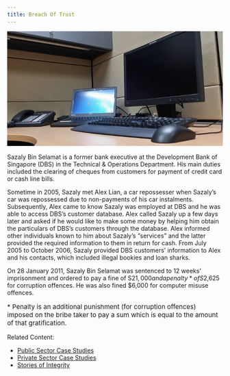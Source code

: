 ```yaml
---
title: Breach Of Trust
---
```


<img src="/images/case/case_pte_breach-trust1.jpg" alt="Breach Of Trust">

Sazaly Bin Selamat is a former bank executive at the Development Bank of Singapore (DBS) in the Technical & Operations Department. His main duties included the clearing of cheques from customers for payment of credit card or cash line bills.

Sometime in 2005, Sazaly met Alex Lian, a car repossesser when Sazaly’s car was repossessed due to non-payments of his car instalments. Subsequently, Alex came to know Sazaly was employed at DBS and he was able to access DBS’s customer database.  Alex called Sazaly up a few days later and asked if he would like to make some money by helping him obtain the particulars of DBS’s customers through the database. Alex informed other individuals known to him about Sazaly’s “services” and the latter provided the required information to them in return for cash. From July 2005 to October 2006, Sazaly provided DBS customers’ information to Alex and his contacts, which included illegal bookies and loan sharks.

On 28 January 2011, Sazaly Bin Selamat was sentenced to 12 weeks’ imprisonment and ordered to pay a fine of S$21,000 and a penalty* of S$2,625 for corruption offences. He was also fined $6,000 for computer misuse offences.

<p style="font-size:15px">* Penalty is an additional punishment (for corruption offences) imposed on the bribe taker to pay a sum which is equal to the amount of that gratification.</p>


Related Content:

* [Public Sector Case Studies](/about-corruption/case-studies/public-sector/)
* [Private Sector Case Studies](/about-corruption/case-studies/private-sector/)
* [Stories of Integrity](/about-corruption/case-studies/stories-of-integrity/)
